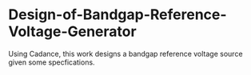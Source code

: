 # Design-of-Bandgap-Reference-Voltage-Generator
Using Cadance, this work designs a bandgap reference voltage source given some specfications.
